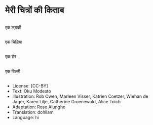 # मेरी चित्रों की किताब

##
एक लड़की

##
एक चिड़िया

##
एक शेर

##
एक बिल्ली

##
* License: [CC-BY]
* Text: Oku Modesto
* Illustration: Rob Owen, Marleen Visser, Katrien Coetzer, Wiehan de Jager, Karen Lilje, Catherine Groenewald, Alice Toich
* Adaptation: Rose Alungho
* Translation: dohliam
* Language: hi
